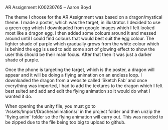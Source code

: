 AR Assignment
K00230765 – Aaron Boyd

The theme I choose for the AR Assignment was based on a dragon/mystical theme. I made a poster, which was the target, in illustrator. 
I decided to use a green egg which I downloaded from google images which I felt looked most like a dragon egg. I then added some 
colours around it and messed around until I could find colours that would best suit the egg colour. 
The lighter shade of purple which gradually grows from the white colour which is behind the egg is used to add some sort of glowing effect 
to show the user this should be their main focus. After that then it was just a darker shade of purple.

Once the phone is targeting the target, which is the poster, a dragon will appear and it will be doing a flying animation on an 
endless loop. I downloaded the dragon from a website called ‘Sketch Fab’ and once everything was imported, 
I had to add the textures to the dragon which I felt best suited and add and edit the flying animation so it would do what I wanted it do.

When opening the unity file, you must go to 'Assets/Import/Drache/animations/' in the project folder and then unzip the 'flying.anim' folder 
so the flying animation will carry out. This was needed to be zipped due to the file being too big to upload to github.
